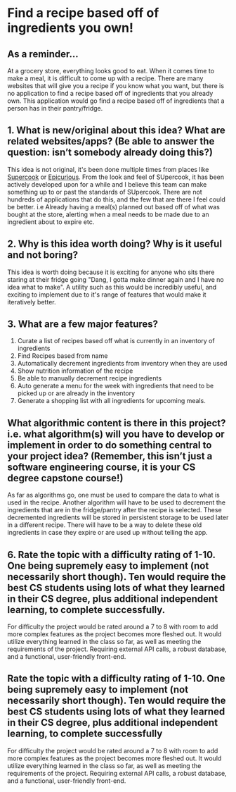 # Find a recipe based off of ingredients you own!

## As a reminder...
At a grocery store, everything looks good to eat. When it comes time to make a meal, it is difficult to come up with a recipe. There are many websites that will give you a recipe if you know what you want, but there is no application to find a recipe based off of ingredients that you already own. This application would go find a recipe based off of ingredients that a person has in their pantry/fridge.

## 1. What is new/original about this idea? What are related websites/apps? (Be able to answer the question: isn’t somebody already doing this?)
This idea is not original, it's been done multiple times from places like [Supercook](https://www.supercook.com/#/recipes) or [Epicurious](https://www.epicurious.com/recipes-menus/pantry-recipe-finder-article). From the look and feel of SUpercook, it has been actively developed upon for a while and I believe this team can make something up to or past the standards of SUpercook. There are not hundreds of applications that do this, and the few that are there I feel could be better. 
i.e Already having a meal(s) planned out based off of what was bought at the store, alerting when a meal needs to be made due to an ingredient about to expire etc. 

## 2. Why is this idea worth doing? Why is it useful and not boring?
This idea is worth doing because it is exciting for anyone who sits there staring at their fridge going "Dang, I gotta make dinner again and I have no idea what to make". A utility such as this would be incredibly useful, and exciting to implement due to it's range of features that would make it iteratively better. 

## 3. What are a few major features?
1. Curate a list of recipes based off what is currently in an inventory of ingredients
2. Find Recipes based from name
3. Automatically decrement ingredients from inventory when they are used
4. Show nutrition information of the recipe 
5. Be able to manually decrement recipe ingredients
6. Auto generate a menu for the week with ingredients that need to be picked up or are already in the inventory
7. Generate a shopping list with all ingredients for upcoming meals. 

## What algorithmic content is there in this project? i.e. what algorithm(s) will you have to develop or implement in order to do something central to your project idea? (Remember, this isn’t just a software engineering course, it is your CS degree capstone course!)
As far as algorithms go, one must be used to compare the data to what is used in the recipe. Another algorithm will have to be used to decrement the ingredients that are in the fridge/pantry after the recipe is selected. These decremented ingredients will be stored in persistent storage to be used later in a different recipe. There will have to be a way to delete these old ingredients in case they expire or are used up without telling the app.

## 6. Rate the topic with a difficulty rating of 1-10. One being supremely easy to implement (not necessarily short though). Ten would require the best CS students using lots of what they learned in their CS degree, plus additional independent learning, to complete successfully.
For difficulty the project would be rated around a 7 to 8 with room to add more complex features as the project becomes more fleshed out. It would utilize everything learned in the class so far, as well as meeting the requirements of the project. Requiring external API calls, a robust database, and a functional, user-friendly front-end.


## Rate the topic with a difficulty rating of 1-10. One being supremely easy to implement (not necessarily short though). Ten would require the best CS students using lots of what they learned in their CS degree, plus additional independent learning, to complete successfully
For difficulty the project would be rated around a 7 to 8 with room to add more complex features as the project becomes more fleshed out. It would utilize everything learned in the class so far, as well as meeting the requirements of the project. Requiring external API calls, a robust database, and a functional, user-friendly front-end.
